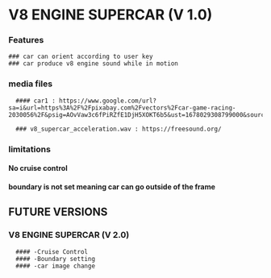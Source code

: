 # V8 ENGINE SUPERCAR (V 1.0)



### Features
  
    ### car can orient according to user key
    ### car produce v8 engine sound while in motion

### media files
      #### car1 : https://www.google.com/url?sa=i&url=https%3A%2F%2Fpixabay.com%2Fvectors%2Fcar-game-racing-2030056%2F&psig=AOvVaw3c6fPiRZfE1DjH5XOKT6b5&ust=1678029308799000&source=images&cd=vfe&ved=0CBAQjRxqFwoTCOjZ1bzIwv0CFQAAAAAdAAAAABAI
      
      ### v8_supercar_acceleration.wav : https://freesound.org/

### limitations
   
   #### No cruise control
   #### boundary is not set meaning car can go outside of the frame

## FUTURE VERSIONS
  
  ### V8 ENGINE SUPERCAR (V 2.0)
      
      #### -Cruise Control
      #### -Boundary setting
      #### -car image change
  
